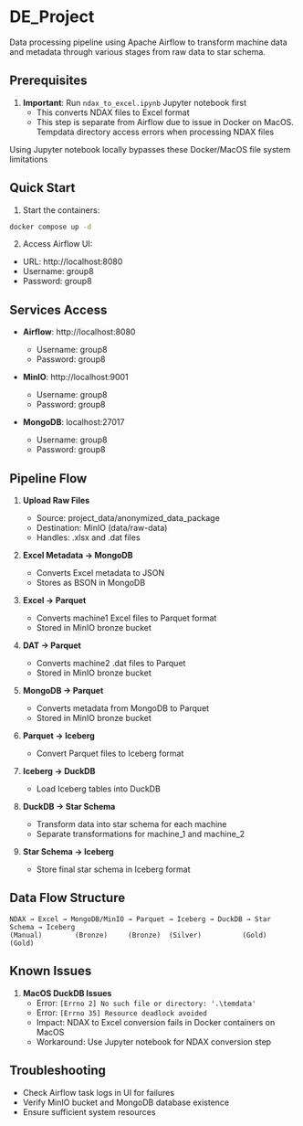 # DE_Project

Data processing pipeline using Apache Airflow to transform machine data and metadata through various stages from raw data to star schema.

## Prerequisites

1. **Important**: Run `ndax_to_excel.ipynb` Jupyter notebook first
   - This converts NDAX files to Excel format
   - This step is separate from Airflow due to issue in Docker on MacOS. Tempdata directory access errors when processing NDAX files

Using Jupyter notebook locally bypasses these Docker/MacOS file system limitations

## Quick Start

1. Start the containers:
```bash
docker compose up -d
```

2. Access Airflow UI:
- URL: http://localhost:8080
- Username: group8
- Password: group8

## Services Access

- **Airflow**: http://localhost:8080
  - Username: group8
  - Password: group8

- **MinIO**: http://localhost:9001
  - Username: group8
  - Password: group8

- **MongoDB**: localhost:27017
  - Username: group8
  - Password: group8

## Pipeline Flow

1. **Upload Raw Files**
   - Source: project_data/anonymized_data_package
   - Destination: MinIO (data/raw-data)
   - Handles: .xlsx and .dat files

2. **Excel Metadata → MongoDB**
   - Converts Excel metadata to JSON
   - Stores as BSON in MongoDB

3. **Excel → Parquet**
   - Converts machine1 Excel files to Parquet format
   - Stored in MinIO bronze bucket

4. **DAT → Parquet**
   - Converts machine2 .dat files to Parquet
   - Stored in MinIO bronze bucket

5. **MongoDB → Parquet**
   - Converts metadata from MongoDB to Parquet
   - Stored in MinIO bronze bucket

6. **Parquet → Iceberg**
   - Convert Parquet files to Iceberg format

7. **Iceberg → DuckDB**
   - Load Iceberg tables into DuckDB

8. **DuckDB → Star Schema**
   - Transform data into star schema for each machine
   - Separate transformations for machine_1 and machine_2

9. **Star Schema → Iceberg**
   - Store final star schema in Iceberg format

## Data Flow Structure

```
NDAX → Excel → MongoDB/MinIO → Parquet → Iceberg → DuckDB → Star Schema → Iceberg
(Manual)        (Bronze)     (Bronze)  (Silver)          (Gold)       (Gold)
```

## Known Issues

1. **MacOS DuckDB Issues**
   - Error: `[Errno 2] No such file or directory: '.\temdata'`
   - Error: `[Errno 35] Resource deadlock avoided`
   - Impact: NDAX to Excel conversion fails in Docker containers on MacOS
   - Workaround: Use Jupyter notebook for NDAX conversion step

## Troubleshooting

- Check Airflow task logs in UI for failures
- Verify MinIO bucket and MongoDB database existence
- Ensure sufficient system resources